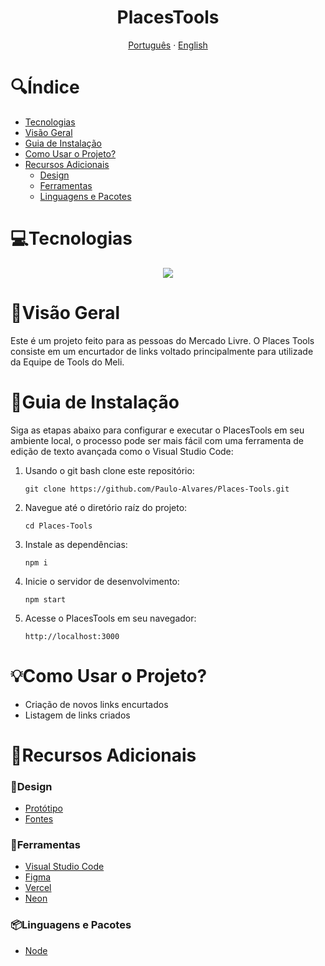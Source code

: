 <h1 align="center">
  PlacesTools
</h1>

<p align="center">
  <a href="#">Português</a> · <a href="/docs/README_EN.md">English</a>
</p>

# 🔍Índice <!-- omit in toc -->
- [Tecnologias](#tecnologias)
- [Visão Geral](#visão-geral)
- [Guia de Instalação](#guia-de-instalação)
- [Como Usar o Projeto?](#como-usar-o-projeto)
- [Recursos Adicionais](#recursos-adicionais)
  - [Design](#design)
  - [Ferramentas](#ferramentas)
  - [Linguagens e Pacotes](#linguagens-e-pacotes)

# 💻Tecnologias
  <div align="center">
    <img src="https://skillicons.dev/icons?i=html,css,js,nodejs,postgres,git,github,vercel">
  </div>

# 📝Visão Geral
  Este é um projeto feito para as pessoas do Mercado Livre. O Places Tools consiste em um encurtador de links voltado principalmente para utilizade da Equipe de Tools do Meli.

# 📖Guia de Instalação
  Siga as etapas abaixo para configurar e executar o PlacesTools em seu ambiente local, o processo pode ser mais fácil com uma ferramenta de edição de texto avançada como o Visual Studio Code:

1. Usando o git bash clone este repositório:
   ```
   git clone https://github.com/Paulo-Alvares/Places-Tools.git
   ```
   
2. Navegue até o diretório raíz do projeto:
   ```
   cd Places-Tools
   ```

3. Instale as dependências:
   ``` 
   npm i
   ```

4. Inicie o servidor de desenvolvimento:
   ``` 
   npm start
   ```

5. Acesse o PlacesTools em seu navegador:
   ```
   http://localhost:3000
   ```
   
# 💡Como Usar o Projeto?
* Criação de novos links encurtados
* Listagem de links criados 

# 🔗Recursos Adicionais
### 🎨Design
  - <a href="https://www.figma.com/design/uSFWJMxVwdPZf6xItq21wQ/Places-Tools?node-id=18-37&t=kZOdQhAtsM0xNAA4-4">Protótipo</a>
  - <a href="https://www.dafontfree.io/proxima-nova-font-free/">Fontes</a>

### 🔧Ferramentas
  - <a href="https://code.visualstudio.com/download">Visual Studio Code</a>
  - <a href="https://www.figma.com/">Figma</a>
  - <a href="https://vercel.com/">Vercel</a>
  - <a href="https://neon.tech/">Neon</a>

### 📦Linguagens e Pacotes
  - <a href="https://nodejs.org/en/download/package-manager">Node</a>
